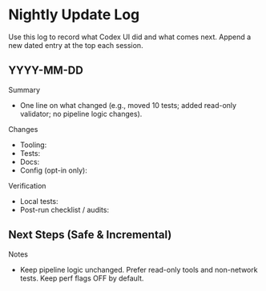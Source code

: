 # Nightly Update Log

Use this log to record what Codex UI did and what comes next. Append a new dated entry at the top each session.

## YYYY-MM-DD

Summary
- One line on what changed (e.g., moved 10 tests; added read-only validator; no pipeline logic changes).

Changes
- Tooling:
- Tests:
- Docs:
- Config (opt-in only):

Verification
- Local tests:
- Post-run checklist / audits:

Next Steps (Safe & Incremental)
- 

Notes
- Keep pipeline logic unchanged. Prefer read-only tools and non-network tests. Keep perf flags OFF by default.

